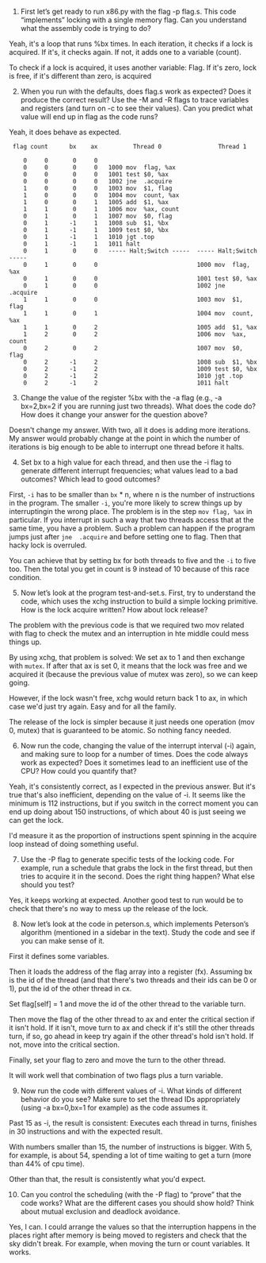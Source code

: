 1. First let’s get ready to run x86.py with the flag -p flag.s. This code “implements” locking with a single memory flag. Can you understand what the assembly code is trying to do?

Yeah, it's a loop that runs %bx times. In each iteration, it checks if a lock is acquired. If it's, it checks again. If not, it adds one to a variable (count).

To check if a lock is acquired, it uses another variable: Flag. If it's zero, lock is free, if it's different than zero, is acquired

2. When you run with the defaults, does flag.s work as expected? Does it produce the correct result? Use the -M and -R flags to trace variables and registers (and turn on -c to see their values). Can you predict what value will end up in flag as the code runs?

Yeah, it does behave as expected.

```
 flag count      bx    ax          Thread 0                Thread 1         

    0     0       0     0   
    0     0       0     0   1000 mov  flag, %ax
    0     0       0     0   1001 test $0, %ax
    0     0       0     0   1002 jne  .acquire
    1     0       0     0   1003 mov  $1, flag
    1     0       0     0   1004 mov  count, %ax
    1     0       0     1   1005 add  $1, %ax
    1     1       0     1   1006 mov  %ax, count
    0     1       0     1   1007 mov  $0, flag
    0     1      -1     1   1008 sub  $1, %bx
    0     1      -1     1   1009 test $0, %bx
    0     1      -1     1   1010 jgt .top
    0     1      -1     1   1011 halt
    0     1       0     0   ----- Halt;Switch -----  ----- Halt;Switch -----  
    0     1       0     0                            1000 mov  flag, %ax
    0     1       0     0                            1001 test $0, %ax
    0     1       0     0                            1002 jne  .acquire
    1     1       0     0                            1003 mov  $1, flag
    1     1       0     1                            1004 mov  count, %ax
    1     1       0     2                            1005 add  $1, %ax
    1     2       0     2                            1006 mov  %ax, count
    0     2       0     2                            1007 mov  $0, flag
    0     2      -1     2                            1008 sub  $1, %bx
    0     2      -1     2                            1009 test $0, %bx
    0     2      -1     2                            1010 jgt .top
    0     2      -1     2                            1011 halt
```

3. Change the value of the register %bx with the -a flag (e.g., -a bx=2,bx=2 if you are running just two threads). What does the code do? How does it change your answer for the question above?

Doesn't change my answer. With two, all it does is adding more iterations. My answer would probably change at the point in which the number of iterations is big enough to be able to interrupt one thread before it halts.

4. Set bx to a high value for each thread, and then use the -i flag to generate different interrupt frequencies; what values lead to a bad outcomes? Which lead to good outcomes?

First, `-i` has to be smaller than `bx` * n, where n is the number of instructions in the program. The smaller `-i`, you're more likely to screw things up by interruptingin the wrong place. The problem is in the step `mov flag, %ax` in particular. If you interrupt in such a way that two threads access that at the same time, you have a problem. Such a problem can happen if the program jumps just after `jne  .acquire` and before setting one to flag. Then that hacky lock is overruled.

You can achieve that by setting bx for both threads to five and the `-i` to five too. Then the total you get in count is 9 instead of 10 because of this race condition.

5. Now let’s look at the program test-and-set.s. First, try to understand the code, which uses the xchg instruction to build a simple locking primitive. How is the lock acquire written? How about lock release?

The problem with the previous code is that we required two mov related with flag to check the mutex and an interruption in hte middle could mess things up.

By using xchg, that problem is solved: We set ax to 1 and then exchange with `mutex`. If after that ax is set 0, it means that the lock was free and we acquired it (because the previous value of mutex was zero), so we can keep going.

However, if the lock wasn't free, xchg would return back 1 to ax, in which case we'd just try again. Easy and for all the family.

The release of the lock is simpler because it just needs one operation (mov 0, mutex) that is guaranteed to be atomic. So nothing fancy needed.

6. Now run the code, changing the value of the interrupt interval (-i) again, and making sure to loop for a number of times. Does the code always work as expected? Does it sometimes lead to an inefficient use of the CPU? How could you quantify that?

Yeah, it's consistently correct, as I expected in the previous answer. But it's true that's also inefficient, depending on the value of -i. It seems like the minimum is 112 instructions, but if you switch in the correct moment you can end up doing about 150 instructions, of which about 40 is just seeing we can get the lock.

I'd measure it as the proportion of instructions spent spinning in the acquire loop instead of doing something useful.

7. Use the -P flag to generate specific tests of the locking code. For example, run a schedule that grabs the lock in the first thread, but then tries to acquire it in the second. Does the right thing happen? What else should you test?

Yes, it keeps working at expected. Another good test to run would be to check that there's no way to mess up the release of the lock.

8. Now let’s look at the code in peterson.s, which implements Peterson’s algorithm (mentioned in a sidebar in the text). Study the code and see if you can make sense of it.

First it defines some variables.

Then it loads the address of the flag array into a register (fx). Assuming bx is the id of the thread (and that there's two threads and their ids can be 0 or 1), put the id of the other thread in cx.

Set flag[self] = 1 and move the id of the other thread to the variable turn.

Then move the flag of the other thread to ax and enter the critical section if it isn't hold.
If it isn't, move turn to ax and check if it's still the other threads turn, if so, go ahead in keep try again if the other thread's hold isn't hold. If not, move into the critical section.

Finally, set your flag to zero and move the turn to the other thread.

It will work well that combination of two flags plus a turn variable.

9. Now run the code with different values of -i. What kinds of different behavior do you see? Make sure to set the thread IDs appropriately (using -a bx=0,bx=1 for example) as the code assumes it.

Past 15 as -i, the result is consistent: Executes each thread in turns, finishes in 30 instructions and with the expected result.

With numbers smaller than 15, the number of instructions is bigger. With 5, for example, is about 54, spending a lot of time waiting to get a turn (more than 44% of cpu time).

Other than that, the result is consistently what you'd expect.

10. Can you control the scheduling (with the -P flag) to “prove” that the code works? What are the different cases you should show hold? Think about mutual exclusion and deadlock avoidance.

Yes, I can. I could arrange the values so that the interruption happens in the places right after memory is being moved to registers and check that the sky didn't break. For example, when moving the turn or count variables. It works.
